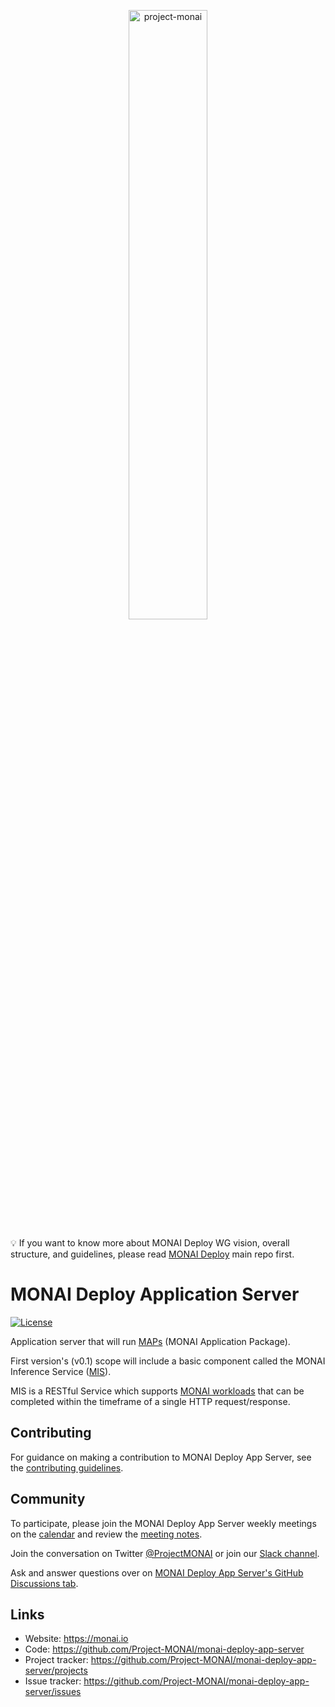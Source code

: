 <p align="center">
<img src="https://raw.githubusercontent.com/Project-MONAI/MONAI/dev/docs/images/MONAI-logo-color.png" width="50%" alt='project-monai'>
</p>

💡 If you want to know more about MONAI Deploy WG vision, overall structure, and guidelines, please read [MONAI Deploy](https://github.com/Project-MONAI/monai-deploy) main repo first.

# MONAI Deploy Application Server
[![License](https://img.shields.io/badge/license-Apache%202.0-green.svg)](LICENSE)

Application server that will run [MAPs](https://github.com/Project-MONAI/monai-deploy/blob/main/guidelines/monai-application-package.md) (MONAI Application Package).

First version's (v0.1) scope will include a basic component called the MONAI Inference Service ([MIS](./components/inference-service/README.md)).

MIS is a RESTful Service which supports [MONAI workloads](https://github.com/Project-MONAI/monai-deploy/blob/main/guidelines/monai-workloads.md#synchronous-computational-workload) that can be completed within the timeframe of a single HTTP request/response.

## Contributing

For guidance on making a contribution to MONAI Deploy App Server, see the [contributing guidelines](https://github.com/Project-MONAI/monai-deploy/blob/main/CONTRIBUTING.md).

## Community

To participate, please join the MONAI Deploy App Server weekly meetings on the [calendar](https://calendar.google.com/calendar/u/0/embed?src=c_954820qfk2pdbge9ofnj5pnt0g@group.calendar.google.com&ctz=America/New_York) and review the [meeting notes](https://docs.google.com/document/d/1wY-WyJNDox5Wk1yKOZulHsV48Y-XnSltDoiDfTI6s_4/edit?usp=sharing).

Join the conversation on Twitter [@ProjectMONAI](https://twitter.com/ProjectMONAI) or join our [Slack channel](https://forms.gle/QTxJq3hFictp31UM9).

Ask and answer questions over on [MONAI Deploy App Server's GitHub Discussions tab](https://github.com/Project-MONAI/monai-deploy-app-server/discussions).

## Links

- Website: <https://monai.io>
- Code: <https://github.com/Project-MONAI/monai-deploy-app-server>
- Project tracker: <https://github.com/Project-MONAI/monai-deploy-app-server/projects>
- Issue tracker: <https://github.com/Project-MONAI/monai-deploy-app-server/issues>
